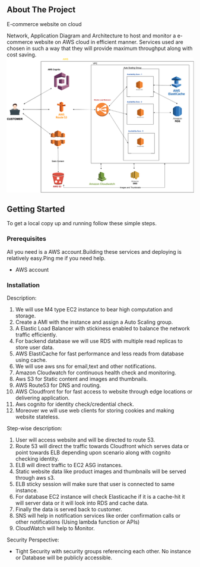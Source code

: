 
<!-- ABOUT THE PROJECT -->
## About The Project

E-commerce website on cloud

Network, Application Diagram and Architecture to host and monitor a e-commerce website on AWS cloud in efficient manner.
Services used are chosen in such a way that they will provide maximum throughput along with cost saving.
![Network Diagram](Network.png?raw=true "Network Diagram")





<!-- GETTING STARTED -->
## Getting Started

To get a local copy up and running follow these simple steps.

### Prerequisites

All you need is a AWS account.Building these services and deploying is relatively easy.Ping me if you need help.
* AWS account 


### Installation

Description:
1. We will use M4 type EC2 instance to bear high computation and storage.
2. Create a AMI with the instance and assign a Auto Scaling group.
3. A Elastic Load Balancer with stickiness enabled to balance the network traffic efficiently.
4. For backend database we will use RDS with multiple read replicas to store user data.
5. AWS ElastiCache for fast performance and less reads from database using cache.
6. We will use aws sns for email,text and other notifications.
7. Amazon Cloudwatch for continuous health check and monitoring.
8. Aws S3 for Static content and images and thumbnails.
9. AWS Route53 for DNS and routing.
10. AWS Cloudfront for for fast access to website through edge locations or delivering application.
11. Aws cognito for identity check/credential check.
12. Moreover we will use web clients for storing cookies and making website stateless.


Step-wise description:
1. User will access website and will be directed to route 53.
2. Route 53 will direct the traffic towards Cloudfront which serves data or point towards ELB depending upon scenario along with cognito checking identity.
3. ELB will direct traffic to EC2 ASG instances.
4. Static website data like product images and thumbnails will be served through aws s3.
5. ELB sticky session will make sure that user is connected to same instance.
6. For database EC2 instance will check Elasticache if it is a cache-hit it will server data or it will look into RDS and cache data.
7. Finally the data is served back to customer.
8. SNS will help in notification services like order confirmation calls or other notifications (Using lambda function or APIs)
9. CloudWatch will help to Monitor.

Security Perspective:
- Tight Security with security groups referencing each other. No instance or Database will be publicly accessible.
